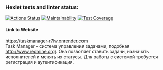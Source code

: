 ### Hexlet tests and linter status:
[![Actions Status](https://github.com/reshetovsn/java-project-73/workflows/hexlet-check/badge.svg)](https://github.com/reshetovsn/java-project-73/actions)
[![Maintainability](https://api.codeclimate.com/v1/badges/7e526b74bef42658b6ee/maintainability)](https://codeclimate.com/github/reshetovsn/java-project-73/maintainability)
[![Test Coverage](https://api.codeclimate.com/v1/badges/7e526b74bef42658b6ee/test_coverage)](https://codeclimate.com/github/reshetovsn/java-project-73/test_coverage)  
#### Link to Website
https://taskmanager-r7lw.onrender.com   
Task Manager – система управления задачами, подобная http://www.redmine.org/. Она позволяет ставить задачи, назначать исполнителей и менять их статусы. Для работы с системой требуется регистрация и аутентификация.
